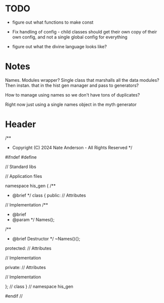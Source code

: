 # TODO

- figure out what functions to make const

- Fix handling of config - child classes should get their own copy of their own config, and not a single global config for everything

- figure out what the divine language looks like?

# Notes
Names. Modules wrapper? Single class that marshalls all the data modules? Then instan. that in the hist gen manager and pass to generators?

How to manage using names so we don't have tons of duplicates?

Right now just using a single names object in the myth generator


# Header

/**
 * Copyright (C) 2024 Nate Anderson - All Rights Reserved
 */

#ifndef
#define

// Standard libs

// Application files

namespace his_gen
{
/**
 * @brief
 */
class
{
public:
  // Attributes

  // Implementation
  /**
   * @brief
   * @param
   */
  Names();

  /**
   * @brief Destructor
   */
  ~Names(){};

protected:
  // Attributes

  // Implementation

private:
  // Attributes

  // Implementation

}; // class
}  // namespace his_gen

#endif //
